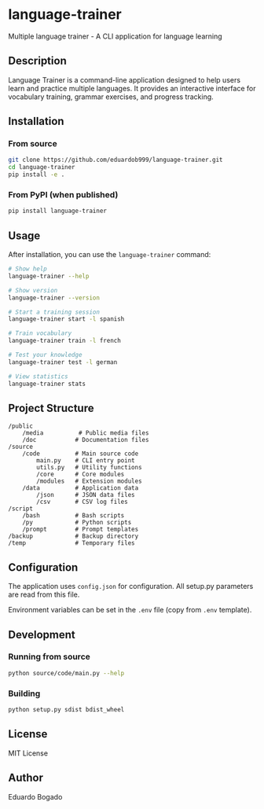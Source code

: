 # language-trainer

Multiple language trainer - A CLI application for language learning

## Description

Language Trainer is a command-line application designed to help users learn and practice multiple languages. It provides an interactive interface for vocabulary training, grammar exercises, and progress tracking.

## Installation

### From source

```bash
git clone https://github.com/eduardob999/language-trainer.git
cd language-trainer
pip install -e .
```

### From PyPI (when published)

```bash
pip install language-trainer
```

## Usage

After installation, you can use the `language-trainer` command:

```bash
# Show help
language-trainer --help

# Show version
language-trainer --version

# Start a training session
language-trainer start -l spanish

# Train vocabulary
language-trainer train -l french

# Test your knowledge
language-trainer test -l german

# View statistics
language-trainer stats
```

## Project Structure

```
/public
    /media          # Public media files
    /doc           # Documentation files
/source
    /code          # Main source code
        main.py    # CLI entry point
        utils.py   # Utility functions
        /core      # Core modules
        /modules   # Extension modules
    /data          # Application data
        /json      # JSON data files
        /csv       # CSV log files
/script
    /bash          # Bash scripts
    /py            # Python scripts
    /prompt        # Prompt templates
/backup            # Backup directory
/temp              # Temporary files
```

## Configuration

The application uses `config.json` for configuration. All setup.py parameters are read from this file.

Environment variables can be set in the `.env` file (copy from `.env` template).

## Development

### Running from source

```bash
python source/code/main.py --help
```

### Building

```bash
python setup.py sdist bdist_wheel
```

## License

MIT License

## Author

Eduardo Bogado
